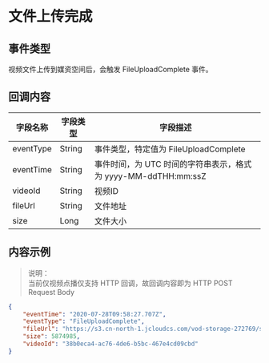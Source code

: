 # 文件上传完成

## 事件类型

视频文件上传到媒资空间后，会触发 FileUploadComplete 事件。

## 回调内容

|字段名称|字段类型|字段描述|
|---|---|---|
|eventType|String|事件类型，特定值为 FileUploadComplete|
|eventTime|String|事件时间，为 UTC 时间的字符串表示，格式为 yyyy-MM-ddTHH:mm:ssZ|
|videoId|String|视频ID|
|fileUrl|String|文件地址|
|size|Long|文件大小|

## 内容示例

> 说明：<br>
> 当前仅视频点播仅支持 HTTP 回调，故回调内容即为 HTTP POST Request Body

```json
{
    "eventTime": "2020-07-28T09:58:27.707Z",
    "eventType": "FileUploadComplete",
    "fileUrl": "https://s3.cn-north-1.jcloudcs.com/vod-storage-272769/source/2020/20200728/422/317bd090-c4cb-4a3e-b2da-2881bf541295.mp4",
    "size": 5874985,
    "videoId": "38b0eca4-ac76-4de6-b5bc-467e4cd09cbd"
}
```

